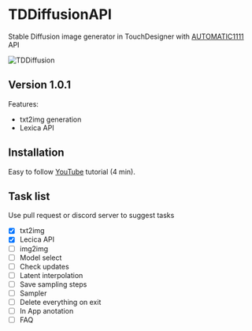 # TDDiffusionAPI
Stable Diffusion image generator in TouchDesigner with [AUTOMATIC1111](https://github.com/AUTOMATIC1111/stable-diffusion-webui) API


![TDDiffusion](https://user-images.githubusercontent.com/11017531/209246887-78790ddd-2629-4ec9-b512-2b89112df7ad.png)

## Version 1.0.1
Features:
* txt2img generation
* Lexica API
	
## Installation
Easy to follow [YouTube](https://youtu.be/zkrvszlmEQU) tutorial (4 min). 
	
## Task list
Use pull request or discord server to suggest tasks 

- [x] txt2img
- [x] Lecica API
- [ ] img2img
- [ ] Model select
- [ ] Check updates
- [ ] Latent interpolation
- [ ] Save sampling steps
- [ ] Sampler
- [ ] Delete everything on exit
- [ ] In App anotation
- [ ] FAQ
